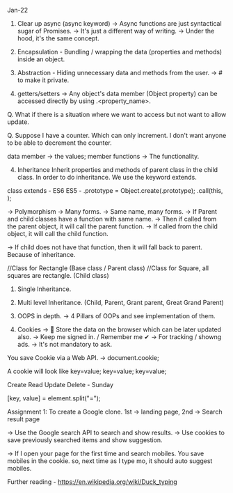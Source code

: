 Jan-22

1. Clear up async (async keyword)
-> Async functions are just syntactical sugar of Promises.
-> It's just a different way of writing.
-> Under the hood, it's the same concept.

1. Encapsulation - Bundling / wrapping the data (properties and methods) inside an object.
2. Abstraction - Hiding unnecessary data and methods from the user.
-> # to make it private.

3. getters/setters -> Any object's data member (Object property) can be accessed directly by using .<property_name>.

Q. What if there is a situation where we want to access but not want to allow update.

Q. Suppose I have a counter. Which can only increment. I don't want anyone to be able to decrement the counter.

data member -> the values;
member functions -> The functionality.

4. Inheritance
Inherit properties and methods of parent class in the child class.
In order to do inheritance. We use the keyword extends.

class <ChildClass> extends <ParentClass> - ES6
ES5 -
<ChildClass>.prototype = Object.create(<ParentClass>.prototype);
<ParentClass>.call(this, <The arguments to the constructor>);


-> Polymorphism -> Many forms.
-> Same name, many forms.
-> If Parent and child classes have a function with same name.
-> Then if called from the parent object, it will call the parent function.
-> If called from the child object, it will call the child function.

-> If child does not have that function, then it will fall back to parent. Because of inheritance.


//Class for Rectangle (Base class / Parent class)
//Class for Square, all squares are rectangle. (Child class)


1. Single Inheritance.
2. Multi level Inheritance. (Child, Parent, Grant parent, Great Grand Parent)

2. OOPS in depth.
-> 4 Pillars of OOPs and see implementation of them.


3. Cookies -> 🍪
Store the data on the browser which can be later updated also.
-> Keep me signed in. / Remember me ✔
-> For tracking / showng ads.
-> It's not mandatory to ask.

You save Cookie via a Web API.
-> document.cookie;

A cookie will look like 
key=value; key=value; key=value;

Create
Read
Update
Delete - Sunday


[key, value] = element.split("=");

Assignment 1:
To create a Google clone. 
1st -> landing page, 
2nd -> Search result page

-> Use the Google search API to search and show results.
-> Use cookies to save previously searched items and show suggestion.

-> If I open your page for the first time and search mobiles. You save mobiles in the cookie. so, next time as I type mo, it should auto suggest mobiles.









Further reading - https://en.wikipedia.org/wiki/Duck_typing
